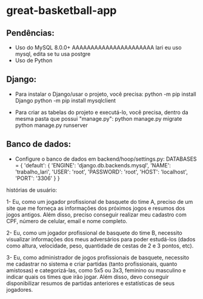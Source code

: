 # great-basketball-app
## Pendências:
- Uso do MySQL 8.0.0+ AAAAAAAAAAAAAAAAAAAAAA lari eu uso mysql, edita se tu usa postgre
- Uso de Python

## Django:
- Para instalar o Django/usar o projeto, você precisa:
python -m pip install Django
python -m pip install mysqlclient

- Para criar as tabelas do projeto e executá-lo, você precisa, dentro da mesma pasta que possui "manage.py":
python manage.py migrate
python manage.py runserver

## Banco de dados:
- Configure o banco de dados em backend/hoop/settings.py:
DATABASES = {
    'default': {
        'ENGINE': 'django.db.backends.mysql',
        'NAME': 'trabalho_lari',
        'USER': 'root',
        'PASSWORD': 'root',
        'HOST': 'localhost',
        'PORT': '3306'
    }
}

histórias de usuário:

1- Eu, como um jogador profissional de basquete do time A, preciso de um site que me forneça as informações dos próximos jogos e resumos dos jogos antigos. Além disso, preciso conseguir realizar meu cadastro com CPF, número de celular, email e nome completo.

2- Eu, como um jogador profissional de basquete do time B, necessito visualizar informações dos meus adversários para poder estudá-los (dados como altura, velocidade, peso, quantidade de cestas de 2 e 3 pontos, etc).

3- Eu, como administrador de jogos profissionais de basquete, necessito me cadastrar no sistema e criar partidas (tanto profissionais, quanto amistosas) e categorizá-las, como 5x5 ou 3x3, feminino ou masculino e indicar quais os times que irão jogar. Além disso, devo conseguir disponibilizar resumos de partidas anteriores e estatísticas de seus jogadores.

